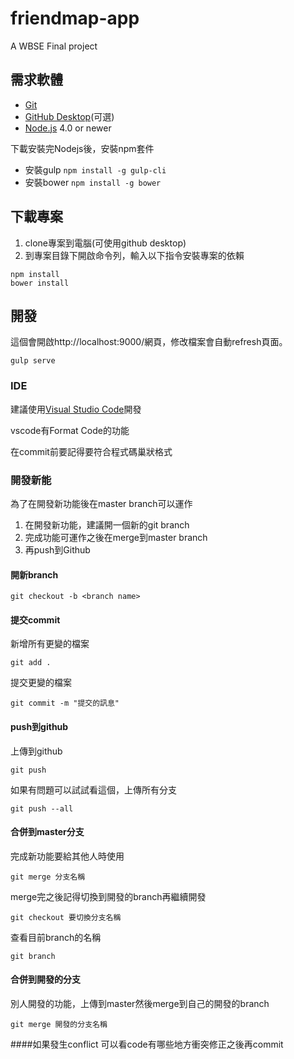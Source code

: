 # friendmap-app
A WBSE Final project

## 需求軟體
- [Git](https://git-scm.com/)
- [GitHub Desktop](https://desktop.github.com/)(可選)
- [Node.js](https://nodejs.org/en/) 4.0 or newer

下載安裝完Nodejs後，安裝npm套件
- 安裝gulp `npm install -g gulp-cli`
- 安裝bower `npm install -g bower`

## 下載專案
1. clone專案到電腦(可使用github desktop)
2. 到專案目錄下開啟命令列，輸入以下指令安裝專案的依賴
```
npm install
bower install
```

## 開發
這個會開啟http://localhost:9000/網頁，修改檔案會自動refresh頁面。
```
gulp serve
```
### IDE
建議使用[Visual Studio Code](https://www.visualstudio.com/en-us/products/code-vs.aspx)開發

vscode有Format Code的功能

在commit前要記得要符合程式碼巢狀格式

### 開發新能
為了在開發新功能後在master branch可以運作

1. 在開發新功能，建議開一個新的git branch
2. 完成功能可運作之後在merge到master branch
3. 再push到Github

#### 開新branch
`git checkout -b <branch name>`

#### 提交commit
新增所有更變的檔案

`git add .`

提交更變的檔案

`git commit -m "提交的訊息"`

#### push到github
上傳到github

`git push`

如果有問題可以試試看這個，上傳所有分支

`git push --all`

#### 合併到master分支
完成新功能要給其他人時使用

`git merge 分支名稱`

merge完之後記得切換到開發的branch再繼續開發

`git checkout 要切換分支名稱`

查看目前branch的名稱

`git branch`

#### 合併到開發的分支
別人開發的功能，上傳到master然後merge到自己的開發的branch

`git merge 開發的分支名稱`

####如果發生conflict
可以看code有哪些地方衝突修正之後再commit
